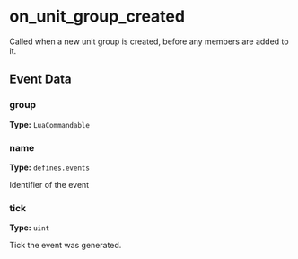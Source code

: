 # on_unit_group_created

Called when a new unit group is created, before any members are added to it.

## Event Data

### group

**Type:** `LuaCommandable`

### name

**Type:** `defines.events`

Identifier of the event

### tick

**Type:** `uint`

Tick the event was generated.

